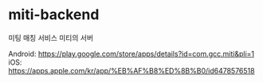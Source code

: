 # miti-backend

미팅 매칭 서비스 미티의 서버

Android: https://play.google.com/store/apps/details?id=com.gcc.miti&pli=1   
iOS: https://apps.apple.com/kr/app/%EB%AF%B8%ED%8B%B0/id6478576518
